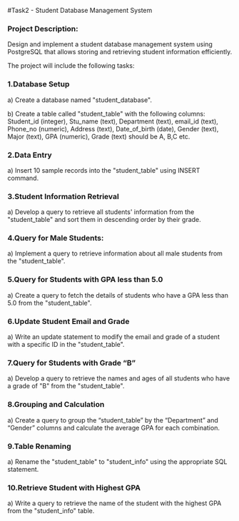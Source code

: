 #Task2 - Student Database Management System

### Project Description:
Design and implement a student database management system using PostgreSQL
that allows storing and retrieving student information efficiently.

The project will include the following tasks:

### 1.Database Setup
a) Create a database named "student_database".

b) Create a table called "student_table" with the following columns: Student_id (integer),
Stu_name (text), Department (text), email_id (text), Phone_no (numeric), Address (text),
Date_of_birth (date), Gender (text), Major (text), GPA (numeric), Grade (text) should be A, B,C
etc.

### 2.Data Entry

a) Insert 10 sample records into the "student_table" using INSERT command.

### 3.Student Information Retrieval
a) Develop a query to retrieve all students' information from the "student_table" and sort them in
descending order by their grade.

### 4.Query for Male Students:
a) Implement a query to retrieve information about all male students from the "student_table".

### 5.Query for Students with GPA less than 5.0
a) Create a query to fetch the details of students who have a GPA less than 5.0 from the
"student_table".

### 6.Update Student Email and Grade
a) Write an update statement to modify the email and grade of a student with a specific ID in the
"student_table".

### 7.Query for Students with Grade “B”
a) Develop a query to retrieve the names and ages of all students who have a grade of "B" from
the "student_table".

### 8.Grouping and Calculation
a) Create a query to group the “student_table” by the “Department” and “Gender” columns and
calculate the average GPA for each combination.

### 9.Table Renaming
a) Rename the "student_table" to "student_info" using the appropriate SQL statement.

### 10.Retrieve Student with Highest GPA
a) Write a query to retrieve the name of the student with the highest GPA from the
"student_info" table.
